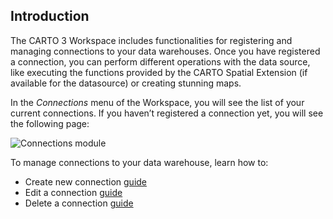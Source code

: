 ## Introduction

The CARTO 3 Workspace includes functionalities for registering and managing connections to your data warehouses. Once you have registered a connection, you can perform different operations with the data source, like executing the functions provided by the CARTO Spatial Extension (if available for the datasource) or creating stunning maps.

In the *Connections* menu of the Workspace, you will see the list of your current connections. If you haven’t registered a connection yet, you will see the following page:

![Connections module](/img/cloud-native-workspace/connections/connections_module.png)

To manage connections to your data warehouse, learn how to:

- Create new connection [guide](../../connections/creating-a-connection)
- Edit a connection [guide](../../connections/editing-a-connection)
- Delete a connection [guide](../../connections/deleting-a-connection)

